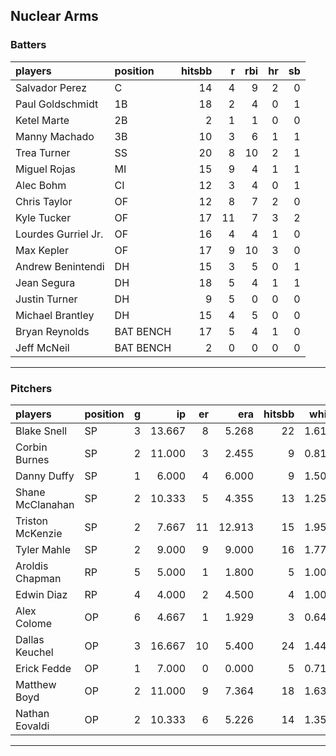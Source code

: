 ## Nuclear Arms

### Batters

 
|players             |position  | hitsbb|  r| rbi| hr| sb| 
|:-------------------|:---------|------:|--:|---:|--:|--:| 
|Salvador Perez      |C         |     14|  4|   9|  2|  0| 
|Paul Goldschmidt    |1B        |     18|  2|   4|  0|  1| 
|Ketel Marte         |2B        |      2|  1|   1|  0|  0| 
|Manny Machado       |3B        |     10|  3|   6|  1|  1| 
|Trea Turner         |SS        |     20|  8|  10|  2|  1| 
|Miguel Rojas        |MI        |     15|  9|   4|  1|  1| 
|Alec Bohm           |CI        |     12|  3|   4|  0|  1| 
|Chris Taylor        |OF        |     12|  8|   7|  2|  0| 
|Kyle Tucker         |OF        |     17| 11|   7|  3|  2| 
|Lourdes Gurriel Jr. |OF        |     16|  4|   4|  1|  0| 
|Max Kepler          |OF        |     17|  9|  10|  3|  0| 
|Andrew Benintendi   |DH        |     15|  3|   5|  0|  1| 
|Jean Segura         |DH        |     18|  5|   4|  1|  1| 
|Justin Turner       |DH        |      9|  5|   0|  0|  0| 
|Michael Brantley    |DH        |     15|  4|   5|  0|  0| 
|Bryan Reynolds      |BAT BENCH |     17|  5|   4|  1|  0| 
|Jeff McNeil         |BAT BENCH |      2|  0|   0|  0|  0| 


* * *

### Pitchers

 
|players          |position |  g|     ip| er|    era| hitsbb|  whip| so|  w| sv| 
|:----------------|:--------|--:|------:|--:|------:|------:|-----:|--:|--:|--:| 
|Blake Snell      |SP       |  3| 13.667|  8|  5.268|     22| 1.610| 25|  0|  0| 
|Corbin Burnes    |SP       |  2| 11.000|  3|  2.455|      9| 0.818| 18|  0|  0| 
|Danny Duffy      |SP       |  1|  6.000|  4|  6.000|      9| 1.500|  8|  0|  0| 
|Shane McClanahan |SP       |  2| 10.333|  5|  4.355|     13| 1.258| 11|  1|  0| 
|Triston McKenzie |SP       |  2|  7.667| 11| 12.913|     15| 1.957| 10|  0|  0| 
|Tyler Mahle      |SP       |  2|  9.000|  9|  9.000|     16| 1.778|  6|  0|  0| 
|Aroldis Chapman  |RP       |  5|  5.000|  1|  1.800|      5| 1.000|  7|  2|  3| 
|Edwin Diaz       |RP       |  4|  4.000|  2|  4.500|      4| 1.000|  5|  0|  2| 
|Alex Colome      |OP       |  6|  4.667|  1|  1.929|      3| 0.643|  7|  1|  0| 
|Dallas Keuchel   |OP       |  3| 16.667| 10|  5.400|     24| 1.440| 11|  2|  0| 
|Erick Fedde      |OP       |  1|  7.000|  0|  0.000|      5| 0.714|  4|  1|  0| 
|Matthew Boyd     |OP       |  2| 11.000|  9|  7.364|     18| 1.636| 13|  0|  0| 
|Nathan Eovaldi   |OP       |  2| 10.333|  6|  5.226|     14| 1.355| 10|  1|  0| 


* * *


